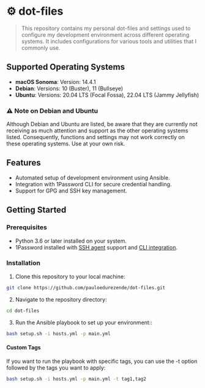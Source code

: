 # :gear: dot-files

> This repository contains my personal dot-files and settings used to configure my development environment across different operating systems. It includes configurations for various tools and utilities that I commonly use.

## Supported Operating Systems

- **macOS Sonoma**: Version: 14.4.1
- **Debian**: Versions: 10 (Buster), 11 (Bullseye)
- **Ubuntu**: Versions: 20.04 LTS (Focal Fossa), 22.04 LTS (Jammy Jellyfish)

### :warning: Note on Debian and Ubuntu

Although Debian and Ubuntu are listed, be aware that they are currently not receiving as much attention and support as the other operating systems listed. Consequently, functions and settings may not work correctly on these operating systems. Use at your own risk.

## Features

- Automated setup of development environment using Ansible.
- Integration with 1Password CLI for secure credential handling.
- Support for GPG and SSH key management.

## Getting Started

### Prerequisites

- Python 3.6 or later installed on your system.
- 1Password installed with [SSH agent](https://developer.1password.com/docs/ssh/get-started#step-3-turn-on-the-1password-ssh-agent) support and [CLI integration](https://developer.1password.com/docs/cli/get-started/#step-2-turn-on-the-1password-desktop-app-integration).

### Installation

1. Clone this repository to your local machine:
```bash
git clone https://github.com/pauloedurezende/dot-files.git
```

2. Navigate to the repository directory:

```bash
cd dot-files
```

3. Run the Ansible playbook to set up your environment::
```bash
bash setup.sh -i hosts.yml -p main.yml 
```

#### Custom Tags
If you want to run the playbook with specific tags, you can use the -t option followed by the tags you want to apply:

```bash
bash setup.sh -i hosts.yml -p main.yml -t tag1,tag2
```
